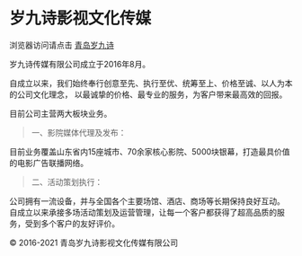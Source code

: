 # 岁九诗影视文化传媒


浏览器访问请点击 [青岛岁九诗](https://www.sjsmedia.cn/)

岁九诗传媒有限公司成立于2016年8月。

自成立以来，我们始终奉行创意至先、执行至优、统筹至上、价格至诚、以人为本的公司文化理念， 以最诚挚的价格、最专业的服务，为客户带来最高效的回报。

目前公司主营两大板块业务。

> 一、影院媒体代理及发布：

目前业务覆盖山东省内15座城市、70余家核心影院、5000块银幕，打造最具价值的电影广告联播网络。

>二、活动策划执行：

公司拥有一流设备，并与全国各个主要场馆、酒店、商场等长期保持良好互动。 自成立以来承接多场活动策划及运营管理，让每一个客户都获得了超高品质的服务，受到多个客户的友好评价。


© 2016-2021 青岛岁九诗影视文化传媒有限公司
